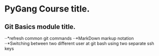 # PyGang Course title.
## Git Basics module title.
⋅⋅*refresh common git commands
⋅⋅*MarkDown markup notation
⋅⋅*Switching between two different user at git bash using two separate ssh keys
